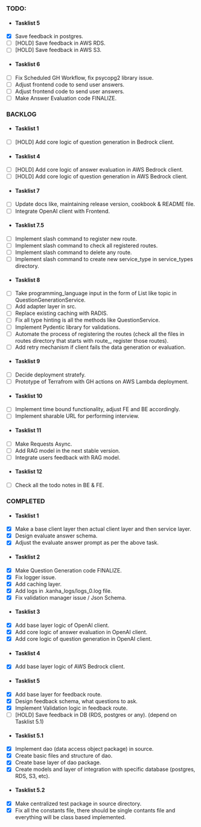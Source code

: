 ### TODO:

- #### Tasklist 5
- [x] Save feedback in postgres.
- [ ] [HOLD] Save feedback in AWS RDS.
- [ ] [HOLD] Save feedback in AWS S3.

- #### Tasklist 6
- [ ] Fix Scheduled GH Workflow, fix psycopg2 library issue.
- [ ] Adjust frontend code to send user answers.
- [ ] Adjust frontend code to send user answers.
- [ ] Make Answer Evaluation code FINALIZE.

### BACKLOG

- #### Tasklist 1
- [ ] [HOLD] Add core logic of question generation in Bedrock client.

- #### Tasklist 4
- [ ] [HOLD] Add core logic of answer evaluation in AWS Bedrock client.
- [ ] [HOLD] Add core logic of question generation in AWS Bedrock client.

- #### Tasklist 7
- [ ] Update docs like, maintaining release version, cookbook & README file.
- [ ] Integrate OpenAI client with Frontend.

- #### Tasklist 7.5
- [ ] Implement slash command to register new route.
- [ ] Implement slash command to check all registered routes.
- [ ] Implement slash command to delete any route.
- [ ] Implement slash command to create new service_type in service_types directory.

- #### Tasklist 8
- [ ] Take programming_language input in the form of List like topic in QuestionGenerationService.
- [ ] Add adapter layer in src.
- [ ] Replace existing caching with RADIS.
- [ ] Fix all type hinting is all the methods like QuestionService.
- [ ] Implement Pydentic library for validations.
- [ ] Automate the process of registering the routes (check all the files in routes directory that starts with route\_, register those routes).
- [ ] Add retry mechanism if client fails the data generation or evaluation.

- #### Tasklist 9
- [ ] Decide deployment stratefy.
- [ ] Prototype of Terrafrom with GH actions on AWS Lambda deployment.

- #### Tasklist 10
- [ ] Implement time bound functionality, adjust FE and BE accordingly.
- [ ] Implement sharable URL for performing interview.

- #### Tasklist 11
- [ ] Make Requests Async.
- [ ] Add RAG model in the next stable version.
- [ ] Integrate users feedback with RAG model.

- #### Tasklist 12
- [ ] Check all the todo notes in BE & FE.

### COMPLETED

- #### Tasklist 1
- [x] Make a base client layer then actual client layer and then service layer.
- [x] Design evaluate answer schema.
- [x] Adjust the evaluate answer prompt as per the above task.

- #### Tasklist 2
- [x] Make Question Generation code FINALIZE.
- [x] Fix logger issue.
- [x] Add caching layer.
- [x] Add logs in .kanha_logs/logs_0.log file.
- [x] Fix validation manager issue / Json Schema.

- #### Tasklist 3
- [x] Add base layer logic of OpenAI client.
- [x] Add core logic of answer evaluation in OpenAI client.
- [x] Add core logic of question generation in OpenAI client.

- #### Tasklist 4
- [x] Add base layer logic of AWS Bedrock client.

- #### Tasklist 5
- [x] Add base layer for feedback route.
- [x] Design feedback schema, what questions to ask.
- [x] Implement Validation logic in feedback route.
- [ ] [HOLD] Save feedback in DB (RDS, postgres or any). (depend on Tasklist 5.1)

- #### Tasklist 5.1
- [x] Implement dao (data access object package) in source.
- [x] Create basic files and structure of dao.
- [x] Create base layer of dao package.
- [x] Create models and layer of integration with specific database (postgres, RDS, S3, etc).

- #### Tasklist 5.2
- [x] Make centralized test package in source directory.
- [x] Fix all the constants file, there should be single contants file and everything will be class based implemented.
